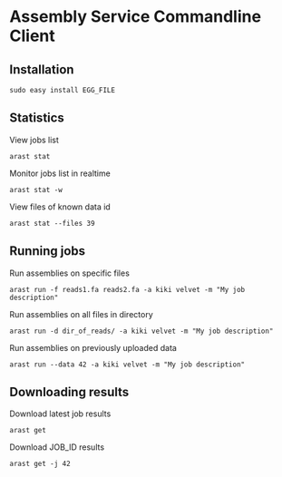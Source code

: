 Assembly Service Commandline Client
==================================

Installation
------------
`sudo easy install EGG_FILE`


Statistics
----------
View jobs list

`arast stat`

Monitor jobs list in realtime

`arast stat -w`

View files of known data id

`arast stat --files 39`


Running jobs
------------
Run assemblies on specific files

`arast run -f reads1.fa reads2.fa -a kiki velvet -m "My job description"`

Run assemblies on all files in directory

`arast run -d dir_of_reads/ -a kiki velvet -m "My job description"`

Run assemblies on previously uploaded data

`arast run --data 42 -a kiki velvet -m "My job description"`


Downloading results
-------------------
Download latest job results

`arast get`

Download JOB_ID results

`arast get -j 42`